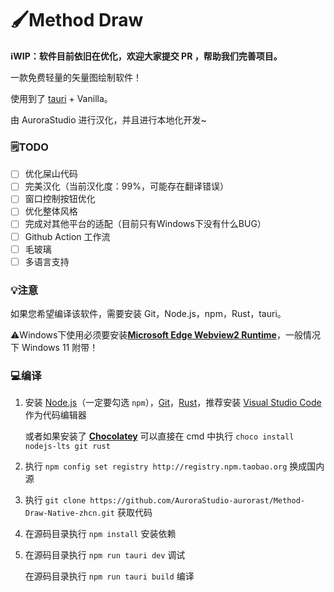 # 🖌️Method Draw

**ℹ️WIP：软件目前依旧在优化，欢迎大家提交 PR ，帮助我们完善项目。**

一款免费轻量的矢量图绘制软件！

使用到了 [tauri](https://tauri.app/) + Vanilla。

由 AuroraStudio 进行汉化，并且进行本地化开发~

### 🗒️TODO

- [ ] 优化屎山代码
- [ ] 完美汉化（当前汉化度：99%，可能存在翻译错误）
- [ ] 窗口控制按钮优化
- [ ] 优化整体风格
- [ ] 完成对其他平台的适配（目前只有Windows下没有什么BUG）
- [ ] Github Action 工作流
- [ ] 毛玻璃
- [ ] 多语言支持

### 💡注意

如果您希望编译该软件，需要安装 Git，Node.js，npm，Rust，tauri。

⚠️Windows下使用必须要安装[**Microsoft Edge Webview2 Runtime**](https://developer.microsoft.com/zh-cn/microsoft-edge/webview2/#download-section)，一般情况下 Windows 11 附带！

### 💻编译

1. 安装 [Node.js](https://nodejs.org/zh-cn/download/)（一定要勾选 `npm`），[Git](https://gitforwindows.org/)，[Rust](https://www.rust-lang.org/zh-CN/tools/install)，推荐安装 [Visual Studio Code](https://code.visualstudio.com/) 作为代码编辑器

   或者如果安装了 [**Chocolatey**](https://chocolatey.org) 可以直接在 cmd 中执行 `choco install nodejs-lts git rust`

2. 执行 `npm config set registry http://registry.npm.taobao.org` 换成国内源

3. 执行 `git clone https://github.com/AuroraStudio-aurorast/Method-Draw-Native-zhcn.git` 获取代码

4. 在源码目录执行 `npm install` 安装依赖

5. 在源码目录执行 `npm run tauri dev` 调试

   在源码目录执行 `npm run tauri build` 编译
